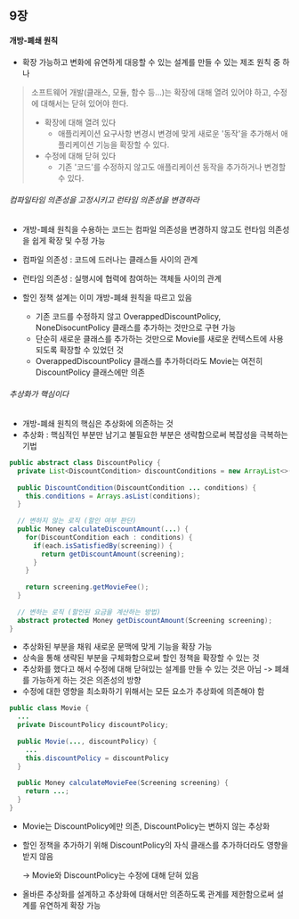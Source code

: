 ## 9장

#### 개방-폐쇄 원칙

- 확장 가능하고 변화에 유연하게 대응할 수 있는 설계를 만들 수 있는 제조 원칙 중 하나

> 소프트웨어 개발(클래스, 모듈, 함수 등...)는 확장에 대해 열려 있어야 하고, 수정에 대해서는 닫혀 있어야 한다.
>
> * 확장에 대해 열려 있다
>   - 애플리케이션 요구사항 변경시 변경에 맞게 새로운 '동작'을 추가해서 애플리케이션 기능을 확장할 수 있다.
> * 수정에 대해 닫혀 있다
>   - 기존 '코드'를 수정하지 않고도 애플리케이션 동작을 추가하거나 변경할 수 있다.



###### 컴파일타임 의존성을 고정시키고 런타임 의존성을 변경하라

- 개방-폐쇄 원칙을 수용하는 코드는 컴파일 의존성을 변경하지 않고도 런타임 의존성을 쉽게 확장 및 수정 가능

- 컴파일 의존성 : 코드에 드러나는 클래스들 사이의 관계

- 런타임 의존성 : 실행시에 협력에 참여하는 객체들 사이의 관계

- 할인 정책 설계는 이미 개방-폐쇄 원칙을 따르고 있음

  - 기존 코드를 수정하지 않고 OverappedDiscountPolicy, NoneDisocuntPolicy 클래스를 추가하는 것만으로 구현 가능
  - 단순히 새로운 클래스를 추가하는 것만으로 Movie를 새로운 컨텍스트에 사용되도록 확장할 수 있었던 것
  - OverappedDiscountPolicy 클래스를 추가하더라도 Movie는 여전히 DiscountPolicy 클래스에만 의존

  

###### 추상화가 핵심이다

- 개방-폐쇄 원칙의 핵심은 추상화에 의존하는 것
- 추상화 : 핵심적인 부분만 남기고 불필요한 부분은 생략함으로써 복잡성을 극복하는 기법

~~~java
public abstract class DiscountPolicy {
  private List<DiscountCondition> discountConditions = new ArrayList<>();
  
  public DiscountCondition(DiscountCondition ... conditions) {
    this.conditions = Arrays.asList(conditions);
  }
  
  // 변하지 않는 로직 (할인 여부 판단)
  public Money calculateDiscountAmount(...) {
    for(DiscountCondition each : conditions) {
      if(each.isSatisfiedBy(screening)) {
        return getDiscountAmount(screening);
      }
    }
    
    return screening.getMovieFee();
  }
  
  // 변하는 로직 (할인된 요금을 계산하는 방법)
  abstract protected Money getDiscountAmount(Screening screening);
}
~~~

- 추상화된 부분을 채워 새로운 문맥에 맞게 기능을 확장 가능
- 상속을 통해 생략된 부분을 구체화함으로써 할인 정책을 확장할 수 있는 것
- 추상화를 했다고 해서 수정에 대해 닫혀있는 설계를 만들 수 있는 것은 아님 -> 폐쇄를 가능하게 하는 것은 의존성의 방향
- 수정에 대한 영향을 최소화하기 위해서는 모든 요소가 추상화에 의존해야 함

~~~ java
public class Movie {
  ...
  private DiscountPolicy discountPolicy;
  
  public Movie(..., discountPolicy) {
    ...
    this.discountPolicy = discountPolicy
  }
  
  public Money calculateMovieFee(Screening screening) {
    return ...;
  }
}
~~~

- Movie는 DiscountPolicy에만 의존, DiscountPolicy는 변하지 않는 추상화 

- 할인 정책을 추가하기 위해 DiscountPolicy의 자식 클래스를 추가하더라도 영향을 받지 않음 

  -> Movie와 DiscountPolicy는 수정에 대해 닫혀 있음

- 올바른 추상화를 설계하고 추상화에 대해서만 의존하도록 관계를 제한함으로써 설계를 유연하게 확장 가능